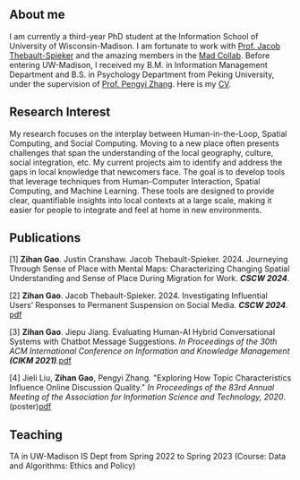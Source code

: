 ## About me

I am currently a third-year PhD student at the Information School of University of Wisconsin-Madison. I am fortunate to work with [Prof. Jacob Thebault-Spieker](https://jacob.thebault-spieker.com) and the amazing members in the [Mad Collab](https://collab.ischool.wisc.edu). Before entering UW-Madison, I received my B.M. in Information Management Department and B.S. in Psychology Department from Peking University, under the supervision of [Prof. Pengyi Zhang](https://scholar.google.com/citations?user=fL6FUdkAAAAJ&hl=en). Here is my [CV](https://zihanngao.github.io/zihangao_CV.pdf).

## Research Interest
My research focuses on the interplay between Human-in-the-Loop, Spatial Computing, and Social Computing. Moving to a new place often presents challenges that span the understanding of the local geography, culture, social integration, etc. My current projects aim to identify and address the gaps in local knowledge that newcomers face. The goal is to develop tools that leverage techniques from Human-Computer Interaction, Spatial Computing, and Machine Learning. These tools are designed to provide clear, quantifiable insights into local contexts at a large scale, making it easier for people to integrate and feel at home in new environments.


## Publications
[1] **Zihan Gao**. Justin Cranshaw. Jacob Thebault-Spieker. 2024. Journeying Through Sense of Place with Mental Maps: Characterizing Changing Spatial Understanding and Sense of Place During Migration for Work. _**CSCW 2024**_.

[2] **Zihan Gao**. Jacob Thebault-Spieker. 2024. Investigating Influential Users’ Responses to Permanent Suspension on Social Media. _**CSCW 2024**_. [pdf](https://dl.acm.org/doi/10.1145/3637356)

[3] **Zihan Gao**. Jiepu Jiang. Evaluating Human-AI Hybrid Conversational Systems with Chatbot Message Suggestions. _In Proceedings of the 30th ACM International Conference on Information and Knowledge Management **(CIKM 2021)**._[pdf](https://zihanngao.github.io/cikm21_hybrid_chatbot.pdf)

[4]	Jieli Liu, **Zihan Gao**, Pengyi Zhang. "Exploring How Topic Characteristics Influence Online Discussion Quality." _In Proceedings of the 83rd Annual Meeting of the Association for Information Science and Technology, 2020_.(poster)[pdf](https://zihanngao.github.io/poster_1.pdf)


## Teaching
TA in UW-Madison IS Dept from Spring 2022 to Spring 2023 (Course: Data and Algorithms: Ethics and Policy)
